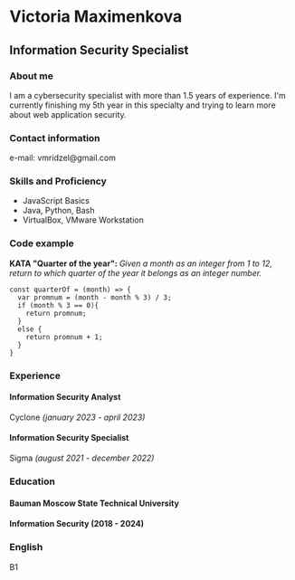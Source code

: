 <html lang="en-US">
<head>
<title>CV</title>
</head>
<body>
<h1>Victoria Maximenkova</h1>

<h2>Information Security Specialist</h2>

<h3>About me</h3>
<p>I am a cybersecurity specialist with more than 1.5 years of experience. I'm currently finishing my 5th year in this specialty and trying to learn more about web application security.</p>

<h3>Contact information</h3>
<p>e-mail: vmridzel@gmail.com</p>

<h3>Skills and Proficiency</h3>
<ul>
  <li>JavaScript Basics</li>
  <li>Java, Python, Bash</li>
  <li>VirtualBox, VMware Workstation</li>
</ul>

<h3>Code example</h3>
<p><strong>KATA "Quarter of the year": </strong><em>Given a month as an integer from 1 to 12, return to which quarter of the year it belongs as an integer number.</em></p>
<div class="language-plaintext highlighter-rouge"><div class="highlight"><pre class="highlight"><code>const quarterOf = (month) => {
  var promnum = (month - month % 3) / 3;
  if (month % 3 == 0){
    return promnum;
  }
  else {
    return promnum + 1;
  }
}</code></pre></div></div>

<h3>Experience</h3>
<h4>Information Security Analyst</h4>
<p>Cyclone <em>(january 2023 - april 2023)</em></p>
<h4>Information Security Specialist</h4>
<p>Sigma <em>(august 2021 - december 2022)</em></p>

<h3>Education</h3>
<h4>Bauman Moscow State Technical University<h4>
<p>Information Security (2018 - 2024)</p>
  
<h3>English</h3>
<p>B1</p>
</body>
</html>
